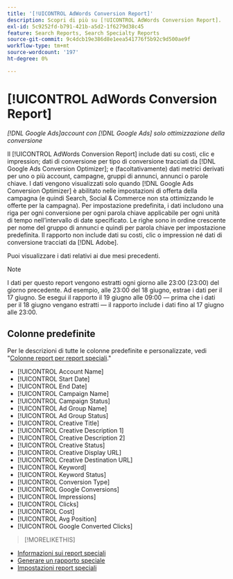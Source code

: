 ```yaml
---
title: '[!UICONTROL AdWords Conversion Report]'
description: Scopri di più su [!UICONTROL AdWords Conversion Report].
exl-id: 5c9252fd-b791-421b-a5d2-1f6279d38c45
feature: Search Reports, Search Specialty Reports
source-git-commit: 9c4dcb19e386d8e1eea541776f5b92c9d500ae9f
workflow-type: tm+mt
source-wordcount: '197'
ht-degree: 0%

---
```


# [!UICONTROL AdWords Conversion Report]

*[!DNL Google Ads]account con [!DNL Google Ads] solo ottimizzazione della conversione*

Il [!UICONTROL AdWords Conversion Report] include dati su costi, clic e impression; dati di conversione per tipo di conversione tracciati da [!DNL Google Ads Conversion Optimizer]; e (facoltativamente) dati metrici derivati per uno o più account, campagne, gruppi di annunci, annunci o parole chiave. I dati vengono visualizzati solo quando [!DNL Google Ads Conversion Optimizer] è abilitato nelle impostazioni di offerta della campagna (e quindi Search, Social &amp; Commerce non sta ottimizzando le offerte per la campagna). Per impostazione predefinita, i dati includono una riga per ogni conversione per ogni parola chiave applicabile per ogni unità di tempo nell’intervallo di date specificato. Le righe sono in ordine crescente per nome del gruppo di annunci e quindi per parola chiave per impostazione predefinita. Il rapporto non include dati su costi, clic o impression né dati di conversione tracciati da [!DNL Adobe].

Puoi visualizzare i dati relativi ai due mesi precedenti.

>[!NOTE]
>
>I dati per questo report vengono estratti ogni giorno alle 23:00 (23:00) del giorno precedente. Ad esempio, alle 23:00 del 18 giugno, estrae i dati per il 17 giugno. Se esegui il rapporto il 19 giugno alle 09:00 — prima che i dati per il 18 giugno vengano estratti — il rapporto include i dati fino al 17 giugno alle 23:00.

## Colonne predefinite

Per le descrizioni di tutte le colonne predefinite e personalizzate, vedi &quot;[Colonne report per report speciali](specialty-report-columns.md).&quot;

* [!UICONTROL Account Name]
* [!UICONTROL Start Date]
* [!UICONTROL End Date]
* [!UICONTROL Campaign Name]
* [!UICONTROL Campaign Status]
* [!UICONTROL Ad Group Name]
* [!UICONTROL Ad Group Status]
* [!UICONTROL Creative Title]
* [!UICONTROL Creative Description 1]
* [!UICONTROL Creative Description 2]
* [!UICONTROL Creative Status]
* [!UICONTROL Creative Display URL]
* [!UICONTROL Creative Destination URL]
* [!UICONTROL Keyword]
* [!UICONTROL Keyword Status]
* [!UICONTROL Conversion Type]
* [!UICONTROL Google Conversions]
* [!UICONTROL Impressions]
* [!UICONTROL Clicks]
* [!UICONTROL Cost]
* [!UICONTROL Avg Position]
* [!UICONTROL Google Converted Clicks]

>[!MORELIKETHIS]
>
* [Informazioni sui report speciali](specialty-report-about.md)
* [Generare un rapporto speciale](specialty-report-generate.md)
* [Impostazioni report speciali](specialty-report-settings.md)
